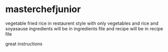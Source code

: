 # masterchefjunior
vegetable fried rice in restaurent style with only vegetables and rice and soyasause
ingredients will be in ingredients file and recipe will be in recipe file

great instructions
